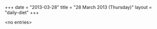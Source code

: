 +++
date = "2013-03-28"
title = "28 March 2013 (Thursday)"
layout = "daily-diet"
+++


\<no entries\>
